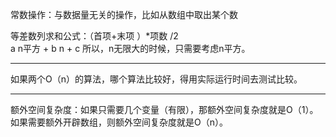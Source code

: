 常数操作：与数据量无关的操作，比如从数组中取出某个数
  
等差数列求和公式：（首项+末项 ）*项数 /2  
a n平方 + b n + c
所以，n无限大的时候，只需要考虑n平方。

---
如果两个O（n）的算法，哪个算法比较好，得用实际运行时间去测试比较。

---
额外空间复杂度：如果只需要几个变量（有限），那额外空间复杂度就是O（1）。  
如果需要额外开辟数组，则额外空间复杂度就是O（n）。
